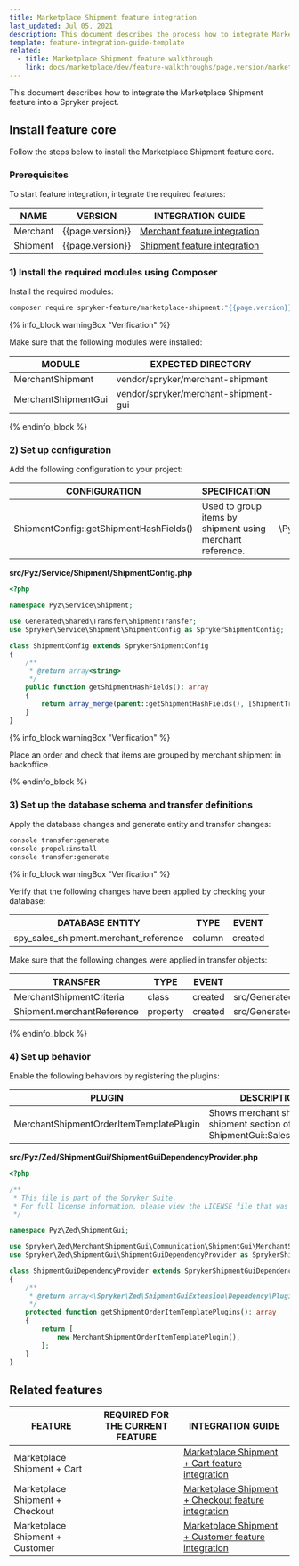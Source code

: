 ```yaml
---
title: Marketplace Shipment feature integration
last_updated: Jul 05, 2021
description: This document describes the process how to integrate Marketplace Shipment feature into your project
template: feature-integration-guide-template
related:
  - title: Marketplace Shipment feature walkthrough
    link: docs/marketplace/dev/feature-walkthroughs/page.version/marketplace-shipment-feature-walkthrough.html
---
```


This document describes how to integrate the Marketplace Shipment feature into a Spryker project.

## Install feature core

Follow the steps below to install the Marketplace Shipment feature core.

### Prerequisites

To start feature integration, integrate the required features:

| NAME | VERSION | INTEGRATION GUIDE |
|-|-|-|
| Merchant | {{page.version}} | [Merchant feature integration](/docs/pbc/all/merchant-management/{{page.version}}/marketplace/install-and-upgrade/install-the-marketplace-merchant-feature.html) |
| Shipment | {{page.version}} | [Shipment feature integration](/docs/pbc/all/carrier-management/{{site.version}}/install-and-upgrade/integrate-the-shipment-feature.html) |


### 1) Install the required modules using Composer

Install the required modules:

```bash
composer require spryker-feature/marketplace-shipment:"{{page.version}}" --update-with-dependencies
```

{% info_block warningBox "Verification" %}

Make sure that the following modules were installed:

| MODULE | EXPECTED DIRECTORY |
|-|-|
| MerchantShipment | vendor/spryker/merchant-shipment |
| MerchantShipmentGui | vendor/spryker/merchant-shipment-gui |

{% endinfo_block %}

### 2) Set up configuration

Add the following configuration to your project:

| CONFIGURATION | SPECIFICATION | NAMESPACE |
|-|-|-|
| ShipmentConfig::getShipmentHashFields() | Used to group items by shipment using merchant reference. | \Pyz\Service\Shipment |

**src/Pyz/Service/Shipment/ShipmentConfig.php**

```php
<?php

namespace Pyz\Service\Shipment;

use Generated\Shared\Transfer\ShipmentTransfer;
use Spryker\Service\Shipment\ShipmentConfig as SprykerShipmentConfig;

class ShipmentConfig extends SprykerShipmentConfig
{
    /**
     * @return array<string>
     */
    public function getShipmentHashFields(): array
    {
        return array_merge(parent::getShipmentHashFields(), [ShipmentTransfer::MERCHANT_REFERENCE]);
    }
}
```

{% info_block warningBox "Verification" %}

Place an order and check that items are grouped by merchant shipment in backoffice.

{% endinfo_block %}

### 3) Set up the database schema and transfer definitions

Apply the database changes and generate entity and transfer changes:

```bash
console transfer:generate
console propel:install
console transfer:generate
```

{% info_block warningBox "Verification" %}

Verify that the following changes have been applied by checking your database:

| DATABASE ENTITY | TYPE | EVENT |
|-|-|-|
| spy_sales_shipment.merchant_reference | column | created |

Make sure that the following changes were applied in transfer objects:

| TRANSFER  | TYPE  | EVENT | PATH  |
|-|-|-|-|
| MerchantShipmentCriteria | class | created | src/Generated/Shared/Transfer/MerchantShipmentCriteria |
| Shipment.merchantReference | property | created | src/Generated/Shared/Transfer/ShipmentTransfer |

{% endinfo_block %}

### 4) Set up behavior

Enable the following behaviors by registering the plugins:

| PLUGIN | DESCRIPTION | PREREQUISITES | NAMESPACE |
|-|-|-|-|
| MerchantShipmentOrderItemTemplatePlugin | Shows merchant shipment in shipment section of the ShipmentGui::SalesController |  | Spryker\Zed\MerchantShipmentGui\Communication\ShipmentGui |

**src/Pyz/Zed/ShipmentGui/ShipmentGuiDependencyProvider.php**

```php
<?php

/**
 * This file is part of the Spryker Suite.
 * For full license information, please view the LICENSE file that was distributed with this source code.
 */

namespace Pyz\Zed\ShipmentGui;

use Spryker\Zed\MerchantShipmentGui\Communication\ShipmentGui\MerchantShipmentOrderItemTemplatePlugin;
use Spryker\Zed\ShipmentGui\ShipmentGuiDependencyProvider as SprykerShipmentGuiDependencyProvider;

class ShipmentGuiDependencyProvider extends SprykerShipmentGuiDependencyProvider
{
    /**
     * @return array<\Spryker\Zed\ShipmentGuiExtension\Dependency\Plugin\ShipmentOrderItemTemplatePluginInterface>
     */
    protected function getShipmentOrderItemTemplatePlugins(): array
    {
        return [
            new MerchantShipmentOrderItemTemplatePlugin(),
        ];
    }
}
```

## Related features

| FEATURE | REQUIRED FOR THE CURRENT FEATURE| INTEGRATION GUIDE |
|-|-|-|
| Marketplace Shipment + Cart | | [Marketplace Shipment + Cart feature integration](/docs/marketplace/dev/feature-integration-guides/{{page.version}}/marketplace-shipment-cart-feature-integration.html) |
| Marketplace Shipment + Checkout | | [Marketplace Shipment + Checkout feature integration](/docs/marketplace/dev/feature-integration-guides/{{page.version}}/marketplace-shipment-checkout-feature-integration.html) |
| Marketplace Shipment + Customer | | [Marketplace Shipment + Customer feature integration](/docs/marketplace/dev/feature-integration-guides/{{page.version}}/marketplace-shipment-customer-feature-integration.html) |
